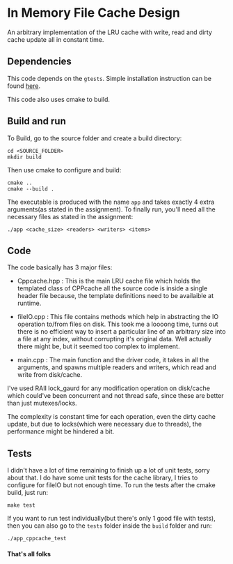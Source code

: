 # In Memory File Cache Design

An arbitrary implementation of the LRU cache with write, read and dirty cache update all in constant time.

## Dependencies

This code depends on the `gtests`. Simple installation instruction can be found [here](https://www.eriksmistad.no/getting-started-with-google-test-on-ubuntu/).

This code also uses cmake to build. 

## Build and run

To Build, go to the source folder and create a build directory:
```
cd <SOURCE_FOLDER>
mkdir build
```
Then use cmake to configure and build:
```
cmake ..
cmake --build .
```
The executable is produced with the name `app` and takes exactly 4 extra arguments(as stated in the assignment). To finally run, you'll need all the necessary files as stated in the assignment:
```
./app <cache_size> <readers> <writers> <items>
```

## Code

The code basically has 3 major files:

* Cppcache.hpp : This is the main LRU cache file which holds the templated class of CPPcache all the  source code is inside a single header file because, the template definitions need to be availaible at runtime. 

* fileIO.cpp : This file contains methods which help in abstracting the IO operation to/from files on disk. This took me a loooong time, turns out there is no efficient way to insert a particular line of an arbitrary size into a file at any index, without corrupting it's original data. Well actually there might be, but it seemed too complex to implement. 

* main.cpp : The main function and the driver code, it takes in all the arguments, and spawns multiple readers and writers, which read and write from disk/cache.

I've used RAII lock_gaurd for any modification operation on disk/cache which could've been concurrent and not thread safe, since these are better than just mutexes/locks.

The complexity is constant time for each operation, even the dirty cache update, but due to locks(which were necessary due to threads), the performance might be hindered a bit.

## Tests

I didn't have a lot of time remaining to finish up a lot of unit tests, sorry about that. 
I do have some unit tests for the cache library, I tries to configure for fileIO but not enough time.
To run the tests after the cmake build, just run:
```
make test
```
If you want to run test individually(but there's only 1 good file with tests), then you can also go to the `tests` folder inside the `build` folder and run:
```
./app_cppcache_test
```

#### That's all folks
